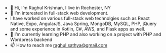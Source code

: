 - 👋 Hi, I’m Raghul Krishnan, I live in Rochester, NY
- 👀 I’m interested in full-stack web development.
- I have worked on various full-stack web technolgies such as React Native, Expo, AngularJS, Java Spring, MongoDB, MySQL, PHP, jQuery
  and some experience in Kotlin, C#, AWS, and Flask apps as well.
- 🌱 I’m currently learning PHP and also working on a project with PHP and Wordpress backend 
- 📫 How to reach me raghul.sathya@gmail.com
